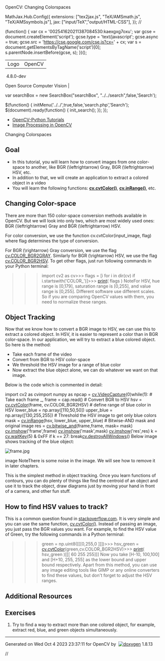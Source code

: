 

OpenCV: Changing Colorspaces

 MathJax.Hub.Config({
 extensions: ["tex2jax.js", "TeX/AMSmath.js", "TeX/AMSsymbols.js"],
 jax: ["input/TeX","output/HTML-CSS"],
});
//<![CDATA[
MathJax.Hub.Config(
{
 TeX: {
 Macros: {
 matTT: [ "\\[ \\left|\\begin{array}{ccc} #1 & #2 & #3\\\\ #4 & #5 & #6\\\\ #7 & #8 & #9 \\end{array}\\right| \\]", 9],
 fork: ["\\left\\{ \\begin{array}{l l} #1 & \\mbox{#2}\\\\ #3 & \\mbox{#4}\\\\ \\end{array} \\right.", 4],
 forkthree: ["\\left\\{ \\begin{array}{l l} #1 & \\mbox{#2}\\\\ #3 & \\mbox{#4}\\\\ #5 & \\mbox{#6}\\\\ \\end{array} \\right.", 6],
 forkfour: ["\\left\\{ \\begin{array}{l l} #1 & \\mbox{#2}\\\\ #3 & \\mbox{#4}\\\\ #5 & \\mbox{#6}\\\\ #7 & \\mbox{#8}\\\\ \\end{array} \\right.", 8],
 vecthree: ["\\begin{bmatrix} #1\\\\ #2\\\\ #3 \\end{bmatrix}", 3],
 vecthreethree: ["\\begin{bmatrix} #1 & #2 & #3\\\\ #4 & #5 & #6\\\\ #7 & #8 & #9 \\end{bmatrix}", 9],
 cameramatrix: ["#1 = \\begin{bmatrix} f\_x & 0 & c\_x\\\\ 0 & f\_y & c\_y\\\\ 0 & 0 & 1 \\end{bmatrix}", 1],
 distcoeffs: ["(k\_1, k\_2, p\_1, p\_2[, k\_3[, k\_4, k\_5, k\_6 [, s\_1, s\_2, s\_3, s\_4[, \\tau\_x, \\tau\_y]]]]) \\text{ of 4, 5, 8, 12 or 14 elements}"],
 distcoeffsfisheye: ["(k\_1, k\_2, k\_3, k\_4)"],
 hdotsfor: ["\\dots", 1],
 mathbbm: ["\\mathbb{#1}", 1],
 bordermatrix: ["\\matrix{#1}", 1]
 }
 }
}
);
//]]>

 (function() {
 var cx = '002541620211387084530:kaexgxg7oxu';
 var gcse = document.createElement('script');
 gcse.type = 'text/javascript';
 gcse.async = true;
 gcse.src = 'https://cse.google.com/cse.js?cx=' + cx;
 var s = document.getElementsByTagName('script')[0];
 s.parentNode.insertBefore(gcse, s);
 })();

|  |  |
| --- | --- |
| Logo | OpenCV
 4.8.0-dev

Open Source Computer Vision |

var searchBox = new SearchBox("searchBox", "../../search",false,'Search');

$(function() {
 initMenu('../../',true,false,'search.php','Search');
 $(document).ready(function() { init\_search(); });
});

* [OpenCV-Python Tutorials](../../d6/d00/tutorial_py_root.html "../../d6/d00/tutorial_py_root.html")
* [Image Processing in OpenCV](../../d2/d96/tutorial_py_table_of_contents_imgproc.html "../../d2/d96/tutorial_py_table_of_contents_imgproc.html")

Changing Colorspaces  

## Goal

* In this tutorial, you will learn how to convert images from one color-space to another, like BGR \(\leftrightarrow\) Gray, BGR \(\leftrightarrow\) HSV, etc.
* In addition to that, we will create an application to extract a colored object in a video
* You will learn the following functions: **[cv.cvtColor()](../../d8/d01/group__imgproc__color__conversions.html#ga397ae87e1288a81d2363b61574eb8cab "Converts an image from one color space to another. ")**, **[cv.inRange()](../../d2/de8/group__core__array.html#ga48af0ab51e36436c5d04340e036ce981 "Checks if array elements lie between the elements of two other arrays. ")**, etc.

## Changing Color-space

There are more than 150 color-space conversion methods available in OpenCV. But we will look into only two, which are most widely used ones: BGR \(\leftrightarrow\) Gray and BGR \(\leftrightarrow\) HSV.

For color conversion, we use the function cv.cvtColor(input\_image, flag) where flag determines the type of conversion.

For BGR \(\rightarrow\) Gray conversion, we use the flag [cv.COLOR\_BGR2GRAY](../../d8/d01/group__imgproc__color__conversions.html#gga4e0972be5de079fed4e3a10e24ef5ef0a353a4b8db9040165db4dacb5bcefb6ea "convert between RGB/BGR and grayscale, color conversions "). Similarly for BGR \(\rightarrow\) HSV, we use the flag [cv.COLOR\_BGR2HSV](../../d8/d01/group__imgproc__color__conversions.html#gga4e0972be5de079fed4e3a10e24ef5ef0aa4a7f0ecf2e94150699e48c79139ee12 "convert RGB/BGR to HSV (hue saturation value) with H range 0..180 if 8 bit image, color conversions ..."). To get other flags, just run following commands in your Python terminal: 

>>> import cv2 as cv>>> flags = [i for i in dir(cv) if i.startswith('COLOR\_')]>>> [print](../../df/d57/namespacecv_1_1dnn.html#a43417dcaeb3c1e2a09b9d948e234c366 "../../df/d57/namespacecv_1_1dnn.html#a43417dcaeb3c1e2a09b9d948e234c366")( flags ) NoteFor HSV, hue range is [0,179], saturation range is [0,255], and value range is [0,255]. Different software use different scales. So if you are comparing OpenCV values with them, you need to normalize these ranges.
## Object Tracking

Now that we know how to convert a BGR image to HSV, we can use this to extract a colored object. In HSV, it is easier to represent a color than in BGR color-space. In our application, we will try to extract a blue colored object. So here is the method:

* Take each frame of the video
* Convert from BGR to HSV color-space
* We threshold the HSV image for a range of blue color
* Now extract the blue object alone, we can do whatever we want on that image.

Below is the code which is commented in detail: 

import cv2 as cvimport numpy as npcap = [cv.VideoCapture](../../d8/dfe/classcv_1_1VideoCapture.html "../../d8/dfe/classcv_1_1VideoCapture.html")(0)while(1): # Take each frame \_, frame = cap.read() # Convert BGR to HSV hsv = [cv.cvtColor](../../d8/d01/group__imgproc__color__conversions.html#ga397ae87e1288a81d2363b61574eb8cab "../../d8/d01/group__imgproc__color__conversions.html#ga397ae87e1288a81d2363b61574eb8cab")(frame, cv.COLOR\_BGR2HSV) # define range of blue color in HSV lower\_blue = np.array([110,50,50]) upper\_blue = np.array([130,255,255]) # Threshold the HSV image to get only blue colors mask = [cv.inRange](../../d2/de8/group__core__array.html#ga48af0ab51e36436c5d04340e036ce981 "../../d2/de8/group__core__array.html#ga48af0ab51e36436c5d04340e036ce981")(hsv, lower\_blue, upper\_blue) # Bitwise-AND mask and original image res = [cv.bitwise\_and](../../d2/de8/group__core__array.html#ga60b4d04b251ba5eb1392c34425497e14 "../../d2/de8/group__core__array.html#ga60b4d04b251ba5eb1392c34425497e14")(frame,frame, mask= mask) [cv.imshow](../../df/d24/group__highgui__opengl.html#gaae7e90aa3415c68dba22a5ff2cefc25d "../../df/d24/group__highgui__opengl.html#gaae7e90aa3415c68dba22a5ff2cefc25d")('frame',frame) [cv.imshow](../../df/d24/group__highgui__opengl.html#gaae7e90aa3415c68dba22a5ff2cefc25d "../../df/d24/group__highgui__opengl.html#gaae7e90aa3415c68dba22a5ff2cefc25d")('mask',mask) [cv.imshow](../../df/d24/group__highgui__opengl.html#gaae7e90aa3415c68dba22a5ff2cefc25d "../../df/d24/group__highgui__opengl.html#gaae7e90aa3415c68dba22a5ff2cefc25d")('res',res) k = [cv.waitKey](../../d7/dfc/group__highgui.html#ga5628525ad33f52eab17feebcfba38bd7 "../../d7/dfc/group__highgui.html#ga5628525ad33f52eab17feebcfba38bd7")(5) & 0xFF if k == 27: break[cv.destroyAllWindows](../../d7/dfc/group__highgui.html#ga6b7fc1c1a8960438156912027b38f481 "../../d7/dfc/group__highgui.html#ga6b7fc1c1a8960438156912027b38f481")() Below image shows tracking of the blue object:

![frame.jpg](../../frame.jpg)

image
NoteThere is some noise in the image. We will see how to remove it in later chapters.

This is the simplest method in object tracking. Once you learn functions of contours, you can do plenty of things like find the centroid of an object and use it to track the object, draw diagrams just by moving your hand in front of a camera, and other fun stuff.
## How to find HSV values to track?

This is a common question found in [stackoverflow.com](http://www.stackoverflow.com "http://www.stackoverflow.com"). It is very simple and you can use the same function, [cv.cvtColor()](../../d8/d01/group__imgproc__color__conversions.html#ga397ae87e1288a81d2363b61574eb8cab "Converts an image from one color space to another. "). Instead of passing an image, you just pass the BGR values you want. For example, to find the HSV value of Green, try the following commands in a Python terminal: 

>>> green = np.uint8([[[0,255,0 ]]])>>> hsv\_green = [cv.cvtColor](../../d8/d01/group__imgproc__color__conversions.html#ga397ae87e1288a81d2363b61574eb8cab "../../d8/d01/group__imgproc__color__conversions.html#ga397ae87e1288a81d2363b61574eb8cab")(green,cv.COLOR\_BGR2HSV)>>> [print](../../df/d57/namespacecv_1_1dnn.html#a43417dcaeb3c1e2a09b9d948e234c366 "../../df/d57/namespacecv_1_1dnn.html#a43417dcaeb3c1e2a09b9d948e234c366")( hsv\_green )[[[ 60 255 255]]] Now you take [H-10, 100,100] and [H+10, 255, 255] as the lower bound and upper bound respectively. Apart from this method, you can use any image editing tools like GIMP or any online converters to find these values, but don't forget to adjust the HSV ranges.

## Additional Resources

## Exercises

1. Try to find a way to extract more than one colored object, for example, extract red, blue, and green objects simultaneously.

---

Generated on Wed Oct 4 2023 23:37:11 for OpenCV by  [![doxygen](../../doxygen.png)](http://www.doxygen.org/index.html "http://www.doxygen.org/index.html") 1.8.13

//<![CDATA[
addTutorialsButtons();
//]]>

